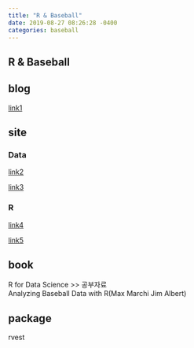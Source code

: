 ```yaml
---
title: "R & Baseball"
date: 2019-08-27 08:26:28 -0400
categories: baseball
---
```


R & Baseball
---

## blog
[link1]

## site
### Data
[link2]

[link3]
### R
[link4]

[link5]
## book
R for Data Science >> 공부자료  
Analyzing  Baseball Data  with R(Max Marchi Jim Albert)

## package
rvest

[link1]: https://cinema4dr12.tistory.com/1061?category=675738
[link2]: https://www.retrosheet.org/gamelogs/index.html
[link3]: https://tht.fangraphs.com/tht-live/importing-data-into-r/
[link4]: https://r4ds.had.co.nz/
[link5]: https://github.com/hadley/r4ds
